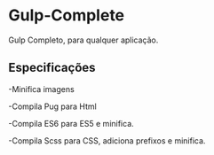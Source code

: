 # Gulp-Complete
Gulp Completo, para qualquer aplicação.

## Especificações



-Minifica imagens


-Compila Pug para Html


-Compila ES6 para ES5 e minifica.


-Compila Scss para CSS, adiciona prefixos e minifica.
